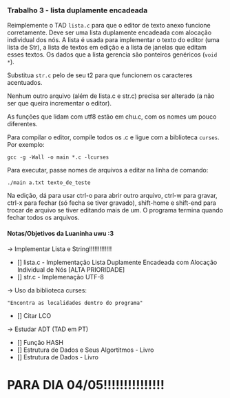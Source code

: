 ### Trabalho 3 - lista duplamente encadeada

Reimplemente o TAD `lista.c` para que o editor de texto anexo funcione corretamente.
Deve ser uma lista duplamente encadeada com alocação individual dos nós.
A lista é usada para implementar o texto do editor (uma lista de Str), a lista de textos em edição e a lista de janelas que editam esses textos.
Os dados que a lista gerencia são ponteiros genéricos (`void *`).

Substitua `str.c` pelo de seu t2 para que funcionem os caracteres acentuados.

Nenhum outro arquivo (além de lista.c e str.c) precisa ser alterado (a não ser que queira incrementar o editor).

As funções que lidam com utf8 estão em chu.c, com os nomes um pouco diferentes.

Para compilar o editor, compile todos os .c e ligue com a biblioteca `curses`. Por exemplo:
```
gcc -g -Wall -o main *.c -lcurses
```

Para executar, passe nomes de arquivos a editar na linha de comando:
```
./main a.txt texto_de_teste
```

Na edição, dá para usar ctrl-o para abrir outro arquivo, ctrl-w para gravar, ctrl-x para fechar (só fecha se tiver gravado), shift-home e shift-end para trocar de arquivo se tiver editando mais de um. O programa termina quando fechar todos os arquivos.



#### Notas/Objetivos da Luaninha uwu :3
-> Implementar Lista e String!!!!!!!!!!!!!

- [] lista.c - Implementação Lista Duplamente Encadeada com Alocação Individual de Nós [ALTA PRIORIDADE]
- [] str.c - Implemenação UTF-8

-> Uso da biblioteca curses:

    "Encontra as localidades dentro do programa"
- [] Citar LCO

-> Estudar ADT (TAD em PT)

- [] Função HASH
- [] Estrutura de Dados e Seus Algortitmos - Livro
- [] Estrutura de Dados - Livro

# PARA DIA 04/05!!!!!!!!!!!!!!!
